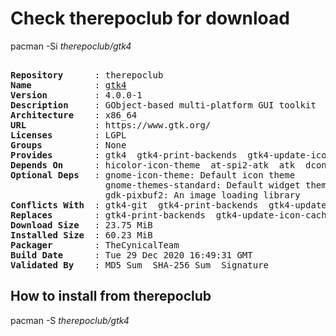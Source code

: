 # Check therepoclub for download

pacman -Si *therepoclub/gtk4*

<div class="highlight"><pre class="highlight"><text>
<b>Repository</b>      : therepoclub
<b>Name</b>            : <a href="../../x86_64/gtk4-4.0.0-1-x86_64.pkg.tar.zst">gtk4</a>
<b>Version</b>         : 4.0.0-1
<b>Description</b>     : GObject-based multi-platform GUI toolkit
<b>Architecture</b>    : x86_64
<b>URL</b>             : https://www.gtk.org/
<b>Licenses</b>        : LGPL
<b>Groups</b>          : None
<b>Provides</b>        : gtk4  gtk4-print-backends  gtk4-update-icon-cache
<b>Depends On</b>      : hicolor-icon-theme  at-spi2-atk  atk  dconf  glib2  libepoxy  libxcomposite  libxcursor  libxinerama  libxkbcommon  libxrandr  mesa  pango  wayland  graphene  json-glib  colord  libcups  rest  vulkan-icd-loader  gdk-pixbuf2  gst-plugins-bad
<b>Optional Deps</b>   : gnome-icon-theme: Default icon theme
                  gnome-themes-standard: Default widget theme
                  gdk-pixbuf2: An image loading library
<b>Conflicts With</b>  : gtk4-git  gtk4-print-backends  gtk4-update-icon-cache
<b>Replaces</b>        : gtk4-print-backends  gtk4-update-icon-cache
<b>Download Size</b>   : 23.75 MiB
<b>Installed Size</b>  : 60.23 MiB
<b>Packager</b>        : TheCynicalTeam <wayne6324@gmail.com>
<b>Build Date</b>      : Tue 29 Dec 2020 16:49:31 GMT
<b>Validated By</b>    : MD5 Sum  SHA-256 Sum  Signature
</text></pre></div>

## How to install from therepoclub

pacman -S *therepoclub/gtk4*
